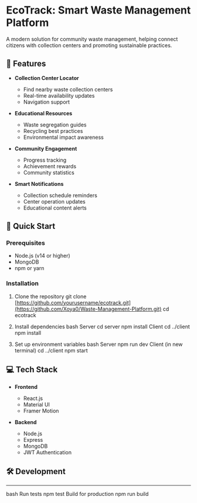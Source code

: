# EcoTrack: Smart Waste Management Platform

A modern solution for community waste management, helping connect citizens with collection centers and promoting sustainable practices.


## 🌟 Features

- **Collection Center Locator**
  - Find nearby waste collection centers
  - Real-time availability updates
  - Navigation support

- **Educational Resources**
  - Waste segregation guides
  - Recycling best practices
  - Environmental impact awareness

- **Community Engagement**
  - Progress tracking
  - Achievement rewards
  - Community statistics

- **Smart Notifications**
  - Collection schedule reminders
  - Center operation updates
  - Educational content alerts

## 🚀 Quick Start

### Prerequisites

- Node.js (v14 or higher)
- MongoDB
- npm or yarn

### Installation

1. Clone the repository
git clone [https://github.com/yourusername/ecotrack.git](https://github.com/Xoya0/Waste-Management-Platform.git)
cd ecotrack

2. Install dependencies
bash
Server
cd server
npm install
Client
cd ../client
npm install


3. Set up environment variables
bash
Server
npm run dev
Client (in new terminal)
cd ../client
npm start


## 💻 Tech Stack

- **Frontend**
  - React.js
  - Material UI
  - Framer Motion

- **Backend**
  - Node.js
  - Express
  - MongoDB
  - JWT Authentication

## 🛠️ Development
****
bash
Run tests
npm test
Build for production
npm run build
